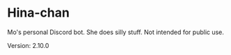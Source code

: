 # Hina-chan

Mo's personal Discord bot. She does silly stuff. Not intended for public use.

Version: 2.10.0
